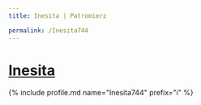 ```yaml
---
title: Inesita | Patromierz

permalink: /Inesita744
---
```


# [Inesita](https://patronite.pl/Inesita744)

{% include profile.md name="Inesita744" prefix="i" %}
